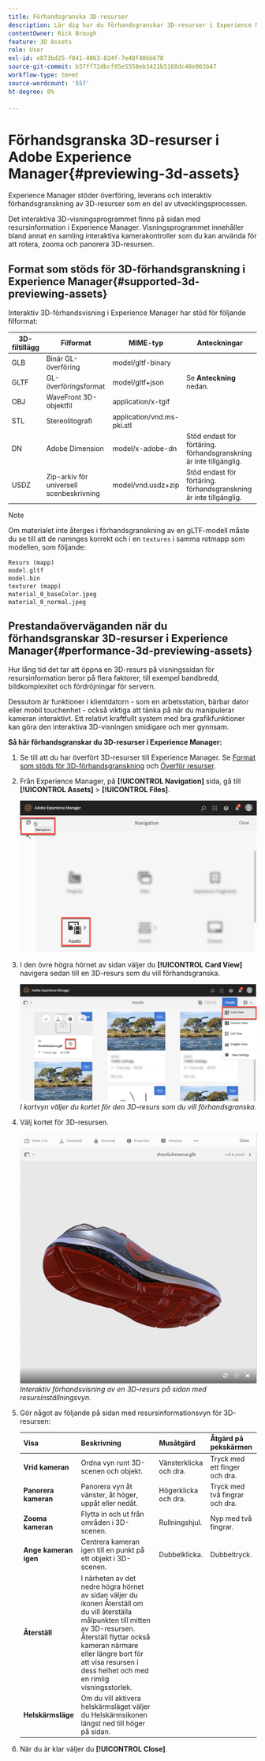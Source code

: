 ```yaml
---
title: Förhandsgranska 3D-resurser
description: Lär dig hur du förhandsgranskar 3D-resurser i Experience Manager.
contentOwner: Rick Brough
feature: 3D Assets
role: User
exl-id: e873bd25-f841-4063-824f-7e48f40bb678
source-git-commit: b37ff72dbcf85e5558eb3421b5168dc48e063b47
workflow-type: tm+mt
source-wordcount: '557'
ht-degree: 0%

---
```


# Förhandsgranska 3D-resurser i Adobe Experience Manager{#previewing-3d-assets}

Experience Manager stöder överföring, leverans och interaktiv förhandsgranskning av 3D-resurser som en del av utvecklingsprocessen.

Det interaktiva 3D-visningsprogrammet finns på sidan med resursinformation i Experience Manager. Visningsprogrammet innehåller bland annat en samling interaktiva kamerakontroller som du kan använda för att rotera, zooma och panorera 3D-resursen.

<!-- See also [Working with 3D assets in Dynamic Media](/help/assets/dynamic-media/assets-3d.md). -->

## Format som stöds för 3D-förhandsgranskning i Experience Manager{#supported-3d-previewing-assets}

Interaktiv 3D-förhandsvisning i Experience Manager har stöd för följande filformat:

| 3D-filtillägg | Filformat | MIME-typ | Anteckningar |
|---|---|---|---|
| GLB | Binär GL-överföring | model/gltf-binary |  |
| GLTF | GL-överföringsformat | model/gltf+json | Se **Anteckning** nedan. |
| OBJ | WaveFront 3D-objektfil | application/x-tgif |  |
| STL | Stereolitografi | application/vnd.ms-pki.stl |  |
| DN | Adobe Dimension | model/x-adobe-dn | Stöd endast för förtäring. förhandsgranskning är inte tillgänglig. |
| USDZ | Zip-arkiv för universell scenbeskrivning | model/vnd.usdz+zip | Stöd endast för förtäring. förhandsgranskning är inte tillgänglig. |

>[!NOTE]
>
>Om materialet inte återges i förhandsgranskning av en gLTF-modell måste du se till att de namnges korrekt och i en `textures` i samma rotmapp som modellen, som följande:

    Resurs (mapp)
    model.gltf
    model.bin
    texturer (mapp)
    material_0_baseColor.jpeg
    material_0_normal.jpeg

## Prestandaöverväganden när du förhandsgranskar 3D-resurser i Experience Manager{#performance-3d-previewing-assets}

Hur lång tid det tar att öppna en 3D-resurs på visningssidan för resursinformation beror på flera faktorer, till exempel bandbredd, bildkomplexitet och fördröjningar för servern.

Dessutom är funktioner i klientdatorn - som en arbetsstation, bärbar dator eller mobil touchenhet - också viktiga att tänka på när du manipulerar kameran interaktivt. Ett relativt kraftfullt system med bra grafikfunktioner kan göra den interaktiva 3D-visningen smidigare och mer gynnsam.

**Så här förhandsgranskar du 3D-resurser i Experience Manager:**

1. Se till att du har överfört 3D-resurser till Experience Manager.
Se [Format som stöds för 3D-förhandsgranskning](#supported-3d-previewing-assets) och [Överför resurser](/help/assets/manage-digital-assets.md#uploading-assets).
1. Från Experience Manager, på **[!UICONTROL Navigation]** sida, gå till **[!UICONTROL Assets]** > **[!UICONTROL Files]**.

   ![Navigeringssida](/help/assets/dynamic-media/assets/navigation-assets.png)

1. I den övre högra hörnet av sidan väljer du **[!UICONTROL Card View]** navigera sedan till en 3D-resurs som du vill förhandsgranska.

   ![Val av 3D-kort](/help/assets/dynamic-media/assets/3d-card-select.png)
   _I kortvyn väljer du kortet för den 3D-resurs som du vill förhandsgranska._

1. Välj kortet för 3D-resursen.

   ![Interaktiv förhandsvisning av 3D](/help/assets/dynamic-media/assets/3d-preview.png)
   _Interaktiv förhandsvisning av en 3D-resurs på sidan med resursinställningsvyn._
1. Gör något av följande på sidan med resursinformationsvyn för 3D-resursen:

   | Visa | Beskrivning | Musåtgärd | Åtgärd på pekskärmen |
   | --- | --- | --- | --- |
   | **Vrid kameran** | Ordna vyn runt 3D-scenen och objekt. | Vänsterklicka och dra. | Tryck med ett finger och dra. |
   | **Panorera kameran** | Panorera vyn åt vänster, åt höger, uppåt eller nedåt. | Högerklicka och dra. | Tryck med två fingrar och dra. |
   | **Zooma kameran** | Flytta in och ut från områden i 3D-scenen. | Rullningshjul. | Nyp med två fingrar. |
   | **Ange kameran igen** | Centrera kameran igen till en punkt på ett objekt i 3D-scenen. | Dubbelklicka. | Dubbeltryck. |
   | **Återställ** | I närheten av det nedre högra hörnet av sidan väljer du ikonen Återställ om du vill återställa målpunkten till mitten av 3D-resursen. Återställ flyttar också kameran närmare eller längre bort för att visa resursen i dess helhet och med en rimlig visningsstorlek. |  |  |
   | **Helskärmsläge** | Om du vill aktivera helskärmsläget väljer du Helskärmsikonen längst ned till höger på sidan. |  |  |

1. När du är klar väljer du **[!UICONTROL Close]**.
